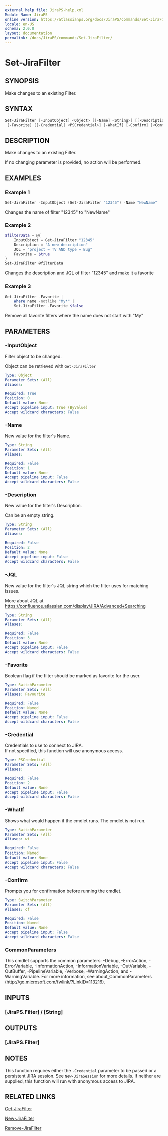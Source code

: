 ```yaml
---
external help file: JiraPS-help.xml
Module Name: JiraPS
online version: https://atlassianps.org/docs/JiraPS/commands/Set-JiraFilter/
locale: en-US
schema: 2.0.0
layout: documentation
permalink: /docs/JiraPS/commands/Set-JiraFilter/
---
```

# Set-JiraFilter

## SYNOPSIS

Make changes to an existing Filter.

## SYNTAX

```powershell
Set-JiraFilter [-InputObject] <Object> [[-Name] <String>] [[-Description] <String>] [[-JQL] <String>]
 [-Favorite] [[-Credential] <PSCredential>] [-WhatIf] [-Confirm] [<CommonParameters>]
```

## DESCRIPTION

Make changes to an existing Filter.

If no changing parameter is provided, no action will be performed.

## EXAMPLES

### Example 1

```powershell
Set-JiraFilter -InputObject (Get-JiraFilter "12345") -Name "NewName"
```

Changes the name of filter "12345" to "NewName"

### Example 2

```powershell
$filterData = @{
    InputObject = Get-JiraFilter "12345"
    Description = "A new description"
    JQL = "project = TV AND type = Bug"
    Favorite = $true
}
Set-JiraFilter @filterData
```

Changes the description and JQL of filter "12345" and make it a favorite

### Example 3

```powershell
Get-JiraFilter -Favorite |
    Where name -notlike "My*" |
    Set-JiraFilter -Favorite $false
```

Remove all favorite filters where the name does not start with "My"

## PARAMETERS

### -InputObject

Filter object to be changed.

Object can be retrieved with `Get-JiraFilter`

```yaml
Type: Object
Parameter Sets: (All)
Aliases:

Required: True
Position: 0
Default value: None
Accept pipeline input: True (ByValue)
Accept wildcard characters: False
```

### -Name

New value for the filter's Name.

```yaml
Type: String
Parameter Sets: (All)
Aliases:

Required: False
Position: 1
Default value: None
Accept pipeline input: False
Accept wildcard characters: False
```

### -Description

New value for the filter's Description.

Can be an empty string.

```yaml
Type: String
Parameter Sets: (All)
Aliases:

Required: False
Position: 2
Default value: None
Accept pipeline input: False
Accept wildcard characters: False
```

### -JQL

New value for the filter's JQL string which the filter uses for matching issues.

More about JQL at <https://confluence.atlassian.com/display/JIRA/Advanced+Searching>

```yaml
Type: String
Parameter Sets: (All)
Aliases:

Required: False
Position: 3
Default value: None
Accept pipeline input: False
Accept wildcard characters: False
```

### -Favorite

Boolean flag if the filter should be marked as favorite for the user.

```yaml
Type: SwitchParameter
Parameter Sets: (All)
Aliases: Favourite

Required: False
Position: Named
Default value: None
Accept pipeline input: False
Accept wildcard characters: False
```

### -Credential

Credentials to use to connect to JIRA.  
If not specified, this function will use anonymous access.

```yaml
Type: PSCredential
Parameter Sets: (All)
Aliases:

Required: False
Position: 2
Default value: None
Accept pipeline input: False
Accept wildcard characters: False
```

### -WhatIf

Shows what would happen if the cmdlet runs.
The cmdlet is not run.

```yaml
Type: SwitchParameter
Parameter Sets: (All)
Aliases: wi

Required: False
Position: Named
Default value: None
Accept pipeline input: False
Accept wildcard characters: False
```

### -Confirm

Prompts you for confirmation before running the cmdlet.

```yaml
Type: SwitchParameter
Parameter Sets: (All)
Aliases: cf

Required: False
Position: Named
Default value: None
Accept pipeline input: False
Accept wildcard characters: False
```

### CommonParameters

This cmdlet supports the common parameters: -Debug, -ErrorAction, -ErrorVariable, -InformationAction, -InformationVariable, -OutVariable, -OutBuffer, -PipelineVariable, -Verbose, -WarningAction, and -WarningVariable.
For more information, see about_CommonParameters (http://go.microsoft.com/fwlink/?LinkID=113216).

## INPUTS

### [JiraPS.Filter] / [String]

## OUTPUTS

### [JiraPS.Filter]

## NOTES

This function requires either the `-Credential` parameter to be passed or a persistent JIRA session.
See `New-JiraSession` for more details.
If neither are supplied, this function will run with anonymous access to JIRA.

## RELATED LINKS

[Get-JiraFilter](../Get-JiraFilter/)

[New-JiraFilter](../New-JiraFilter/)

[Remove-JiraFilter](../Remove-JiraFilter/)
